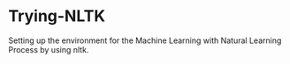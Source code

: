 # Trying-NLTK
 Setting up the environment for the Machine Learning with Natural Learning Process by using nltk.
